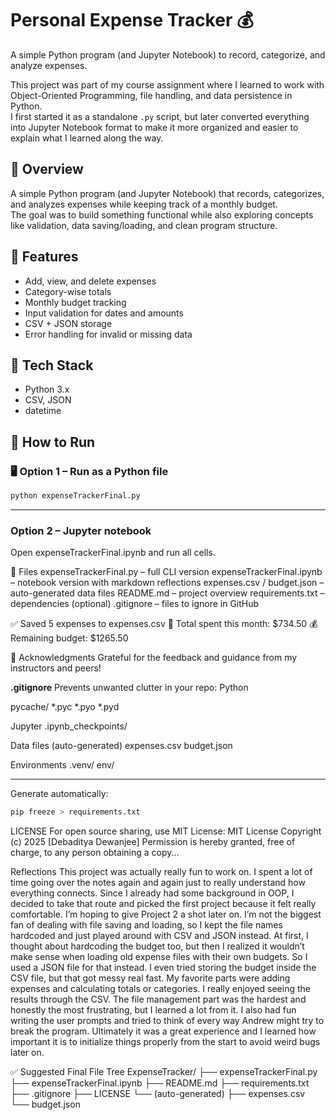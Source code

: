# Personal Expense Tracker 💰
A simple Python program (and Jupyter Notebook) to record, categorize, and analyze expenses.

This project was part of my course assignment where I learned to work with Object-Oriented Programming, file handling, and data persistence in Python.  
I first started it as a standalone `.py` script, but later converted everything into Jupyter Notebook format to make it more organized and easier to explain what I learned along the way.

## 📘 Overview
A simple Python program (and Jupyter Notebook) that records, categorizes, and analyzes expenses while keeping track of a monthly budget.  
The goal was to build something functional while also exploring concepts like validation, data saving/loading, and clean program structure.

## 🧩 Features
- Add, view, and delete expenses  
- Category-wise totals  
- Monthly budget tracking  
- Input validation for dates and amounts  
- CSV + JSON storage  
- Error handling for invalid or missing data  

## 🧠 Tech Stack
- Python 3.x  
- CSV, JSON  
- datetime  

## 🚀 How to Run

### 🖥️ Option 1 – Run as a Python file
```bash
python expenseTrackerFinal.py
```
---
### Option 2 – Jupyter notebook
Open expenseTrackerFinal.ipynb and run all cells.

📂 Files
expenseTrackerFinal.py – full CLI version
expenseTrackerFinal.ipynb – notebook version with markdown reflections
expenses.csv / budget.json – auto-generated data files
README.md – project overview
requirements.txt – dependencies (optional)
.gitignore – files to ignore in GitHub

✅ Saved 5 expenses to expenses.csv
💸 Total spent this month: $734.50
💰 Remaining budget: $1265.50

🙌 Acknowledgments
Grateful for the feedback and guidance from my instructors and peers!

**.gitignore**
Prevents unwanted clutter in your repo:
Python

pycache/
*.pyc
*.pyo
*.pyd

Jupyter
.ipynb_checkpoints/

Data files (auto-generated)
expenses.csv
budget.json

Environments
.venv/
env/

---

Generate automatically:
```bash
pip freeze > requirements.txt
```

LICENSE
For open source sharing, use MIT License:
MIT License
Copyright (c) 2025 [Debaditya Dewanjee]
Permission is hereby granted, free of charge, to any person obtaining a copy...

Reflections
This project was actually really fun to work on. I spent a lot of time going over the notes again and again just to really understand how everything connects. Since I already had some background in OOP, I decided to take that route and picked the first project because it felt really comfortable. I’m hoping to give Project 2 a shot later on. I’m not the biggest fan of dealing with file saving and loading, so I kept the file names hardcoded and just played around with CSV and JSON instead. At first, I thought about hardcoding the budget too, but then I realized it wouldn’t make sense when loading old expense files with their own budgets. So I used a JSON file for that instead. I even tried storing the budget inside the CSV file, but that got messy real fast. My favorite parts were adding expenses and calculating totals or categories. I really enjoyed seeing the results through the CSV. The file management part was the hardest and honestly the most frustrating, but I learned a lot from it. I also had fun writing the user prompts and tried to think of every way Andrew might try to break the program. Ultimately it was a great experience and I learned how important it is to initialize things properly from the start to avoid weird bugs later on.

✅ Suggested Final File Tree
ExpenseTracker/
├── expenseTrackerFinal.py
├── expenseTrackerFinal.ipynb
├── README.md
├── requirements.txt
├── .gitignore
├── LICENSE
└── (auto-generated)
    ├── expenses.csv
    └── budget.json
